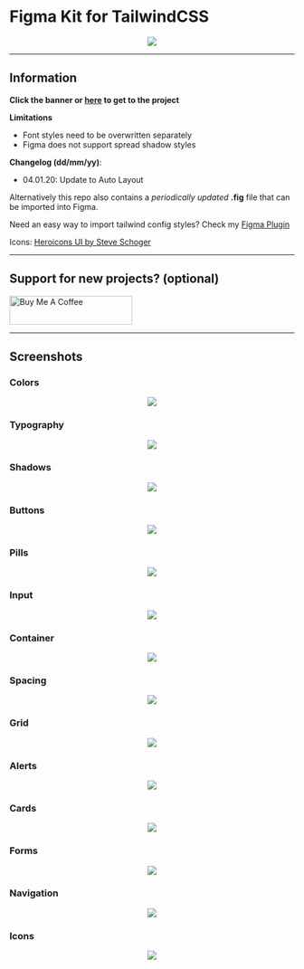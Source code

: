 # Figma Kit for TailwindCSS

<p align="center">
    <a align='center' href='https://www.figma.com/c/file/768809027799962739'>
    <img height="auto" width="auto" src="images/banner.png" />
    </a>
</p>

<hr>

## Information

**Click the banner or [here](https://www.figma.com/c/file/768809027799962739) to get to the project**

**Limitations**

- Font styles need to be overwritten separately
- Figma does not support spread shadow styles

**Changelog (dd/mm/yy)**:

- 04.01.20: Update to Auto Layout

Alternatively this repo also contains a _periodically updated_ **.fig** file that can be imported into Figma.

Need an easy way to import tailwind config styles? Check my [Figma Plugin](https://www.figma.com/c/plugin/738806869514947558/Tailwind-CSS)

Icons: [Heroicons UI by Steve Schoger](https://github.com/sschoger/heroicons-ui)

<hr>

## Support for new projects? (optional)

<a href="https://www.buymeacoffee.com/5WdhZyr" target="_blank"><img src="https://cdn.buymeacoffee.com/buttons/default-orange.png" alt="Buy Me A Coffee" style="height: 51px !important;width: 217px !important;" ></a>

<hr>

## Screenshots

### Colors

<p align="center">
    <img height="auto" width="auto" src="images/frame-0.png" />
</p>

### Typography

<p align="center">
    <img height="auto" width="auto" src="images/frame-1.png" />
</p>

### Shadows

<p align="center">
    <img height="auto" width="auto" src="images/frame-4.png" />
</p>

### Buttons

<p align="center">
    <img height="auto" width="auto" src="images/frame-7.png" />
</p>

### Pills

<p align="center">
    <img height="auto" width="auto" src="images/frame-11.png" />
</p>

### Input

<p align="center">
    <img height="auto" width="auto" src="images/frame-12.png" />
</p>

### Container

<p align="center">
    <img height="auto" width="auto" src="images/frame-6.png" />
</p>

### Spacing

<p align="center">
    <img height="auto" width="auto" src="images/frame-5.png" />
</p>

### Grid

<p align="center">
    <img height="auto" width="auto" src="images/frame-10.png" />
</p>

### Alerts

<p align="center">
    <img height="auto" width="auto" src="images/frame-9.png" />
</p>

### Cards

<p align="center">
    <img height="auto" width="auto" src="images/frame-13.png" />
</p>

### Forms

<p align="center">
    <img height="auto" width="auto" src="images/frame-8.png" />
</p>

### Navigation

<p align="center">
    <img height="auto" width="auto" src="images/frame-3.png" />
</p>

### Icons

<p align="center">
    <img height="auto" width="auto" src="images/frame-2.png" />
</p>
